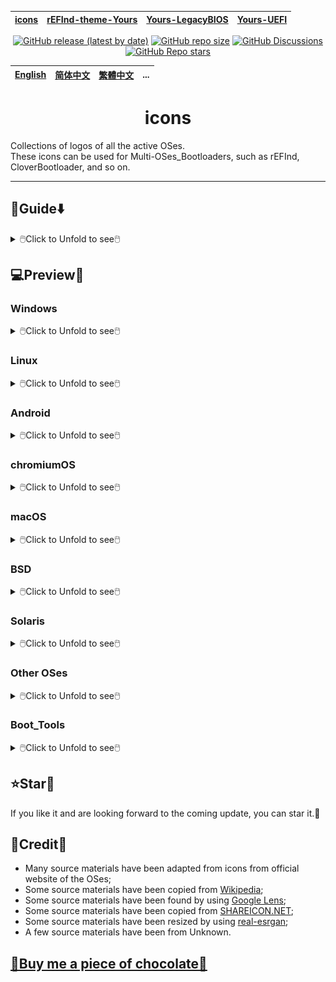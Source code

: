 [icons](https://github.com/M-L-P/icons)|[rEFInd-theme-Yours](https://github.com/M-L-P/rEFInd-theme-Yours)|[Yours-LegacyBIOS](https://github.com/M-L-P/Yours-LegacyBIOS)|[Yours-UEFI](https://github.com/M-L-P/Yours-UEFI)
-|-|-|-

<div align="center">

[![GitHub release (latest by date)](https://img.shields.io/github/v/release/M-L-P/icons)](https://github.com/M-L-P/icons/releases/latest)
[![GitHub repo size](https://img.shields.io/github/repo-size/M-L-P/icons)](https://github.com/M-L-P/icons/releases)
[![GitHub Discussions](https://img.shields.io/github/discussions/M-L-P/icons)](https://github.com/M-L-P/icons/discussions)
[![GitHub Repo stars](https://img.shields.io/github/stars/M-L-P/icons?style=social)](https://github.com/M-L-P/icons/stargazers)

</div>

[English](README.md)|[简体中文](README-自述文件.md)|[繁體中文](README-繁體中文.md)|...
--|--|--|--
<h1 align="center">icons</h1>

Collections of logos of all the active OSes.<br/>
These icons can be used for Multi-OSes_Bootloaders, such as rEFInd, CloverBootloader, and so on.

-----------------------------------------------------------------------------------------------------------------------------------

## 🧭Guide⬇️

<details>
<summary>🖱️Click to Unfold to see🖱️</summary>

#### Direct Use
- You can download [PNGs](PNGs) to use, directly.
#### Fine Tune
- You can download from [IconEditor](IconEditor),
	so to use Microsoft PowerPoint 2021+ to adapt for new.
#### Something Wrong
- You can [issue](https://github.com/M-L-P/icons/issues) or [pull requests](https://github.com/M-L-P/icons/pulls).
</details>

## 💻️Preview👀

### Windows

<details>
<summary>🖱️Click to Unfold to see🖱️</summary>

Name|Icon
--|--
Microsoft|<img src="https://github.com/M-L-P/icons/raw/main/PNGs/Windows/Microsoft.png" width="100px">
Windows 11|<img src="https://github.com/M-L-P/icons/raw/main/PNGs/Windows/Win11.png" width="100px">
Windows 10|<img src="https://github.com/M-L-P/icons/raw/main/PNGs/Windows/Win10.png" width="100px">
Server|<img src="https://github.com/M-L-P/icons/raw/main/PNGs/Windows/Server.png" width="100px">
Windows 8.1|<img src="https://github.com/M-L-P/icons/raw/main/PNGs/Windows/Win8.1.png" width="100px">
Windows 7|<img src="https://github.com/M-L-P/icons/raw/main/PNGs/Windows/Win7.png" width="100px">
Vista|<img src="https://github.com/M-L-P/icons/raw/main/PNGs/Windows/Vista.png" width="100px">
</details>

### Linux

<details>
<summary>🖱️Click to Unfold to see🖱️</summary>

#### Arch
<details>
<summary>🖱️Click to Unfold to see🖱️</summary>
  
Name|Icon
--|--
Arch|<img src="https://github.com/M-L-P/icons/raw/main/PNGs/Linux/Arch/0-Arch_Linux1.png" width="100px"><img src="https://github.com/M-L-P/icons/raw/main/PNGs/Linux/Arch/0-Arch_Linux.png" width="100px">
ArcoLinux|<img src="https://github.com/M-L-P/icons/raw/main/PNGs/Linux/Arch/1-ArcoLinux.png" width="100px">
Archcraft|<img src="https://github.com/M-L-P/icons/raw/main/PNGs/Linux/Arch/2-Archcraft.png" width="100px">
ArchLabs|<img src="https://github.com/M-L-P/icons/raw/main/PNGs/Linux/Arch/3-ArchLabs.png" width="100px">
Archman|<img src="https://github.com/M-L-P/icons/raw/main/PNGs/Linux/Arch/4-Archman.png" width="100px">
Artix|<img src="https://github.com/M-L-P/icons/raw/main/PNGs/Linux/Arch/5-Artix.png" width="100px">
XeroLinux|<img src="https://github.com/M-L-P/icons/raw/main/PNGs/Linux/Arch/6-XeroLinux.png" width="100px">
ArchBang|<img src="https://github.com/M-L-P/icons/raw/main/PNGs/Linux/Arch/7-ArchBang.png" width="100px">
BlackArch|<img src="https://github.com/M-L-P/icons/raw/main/PNGs/Linux/Arch/8-BlackArch.png" width="100px">
ArchStrike|<img src="https://github.com/M-L-P/icons/raw/main/PNGs/Linux/Arch/9-ArchStrike.png" width="100px">
</details>

#### Assistive
<details>
<summary>🖱️Click to Unfold to see🖱️</summary>

Name|Icon
--|--
KNOPPIX|<img src="https://github.com/M-L-P/icons/raw/main/PNGs/Linux/Assistive/KNOPPIX.png" width="100px">
Slint|<img src="https://github.com/M-L-P/icons/raw/main/PNGs/Linux/Assistive/Slint.png" width="100px">
</details>

#### Beginners
<details>
<summary>🖱️Click to Unfold to see🖱️</summary>

Name|Icon
--|--
1-Mint|<img src="https://github.com/M-L-P/icons/raw/main/PNGs/Linux/Beginners/1-Mint.png" width="100px">
2-Lite|<img src="https://github.com/M-L-P/icons/raw/main/PNGs/Linux/Beginners/2-Lite.png" width="100px">
3-Zorin|<img src="https://github.com/M-L-P/icons/raw/main/PNGs/Linux/Beginners/3-Zorin.png" width="100px">
4-elementary|<img src="https://github.com/M-L-P/icons/raw/main/PNGs/Linux/Beginners/4-elementary.png" width="100px">
5-PCLinuxOS|<img src="https://github.com/M-L-P/icons/raw/main/PNGs/Linux/Beginners/5-PCLinuxOS-1.png" width="100px"><img src="https://github.com/M-L-P/icons/raw/main/PNGs/Linux/Beginners/5-PCLinuxOS.png" width="100px">
6-Solus|<img src="https://github.com/M-L-P/icons/raw/main/PNGs/Linux/Beginners/6-Solus.png" width="100px">
7-Robolinux|<img src="https://github.com/M-L-P/icons/raw/main/PNGs/Linux/Beginners/7-Robolinux.png" width="100px">
8-TUXEDO|<img src="https://github.com/M-L-P/icons/raw/main/PNGs/Linux/Beginners/8-TUXEDO.png" width="100px">
9-Netrunner|<img src="https://github.com/M-L-P/icons/raw/main/PNGs/Linux/Beginners/9-Netrunner.png" width="100px">
</details>

#### Boot Rescue
<details>
<summary>🖱️Click to Unfold to see🖱️</summary>

Name|Icon
--|--
Rescatux|<img src="https://github.com/M-L-P/icons/raw/main/PNGs/Linux/Boot_Rescue/Rescatux.png" width="100px">
Super_Grub2_Disk|<img src="https://github.com/M-L-P/icons/raw/main/PNGs/Linux/Boot_Rescue/Super_Grub2_Disk.png" width="100px">
</details>

#### Clusters
<details>
<summary>🖱️Click to Unfold to see🖱️</summary>

Name|Icon
--|--
Proxmox|<img src="https://github.com/M-L-P/icons/raw/main/PNGs/Linux/Clusters/Proxmox.png" width="100px">
</details>

#### Data Rescue
<details>
<summary>🖱️Click to Unfold to see🖱️</summary>

Name|Icon
--|--
1-SystemRescue|<img src="https://github.com/M-L-P/icons/raw/main/PNGs/Linux/Data_Rescue/1-SystemRescue.png" width="100px">
2-Plop|<img src="https://github.com/M-L-P/icons/raw/main/PNGs/Linux/Data_Rescue/2-Plop.png" width="100px">
3-Clonezilla|<img src="https://github.com/M-L-P/icons/raw/main/PNGs/Linux/Data_Rescue/3-Clonezilla.png" width="100px">
4-Rescuezilla|<img src="https://github.com/M-L-P/icons/raw/main/PNGs/Linux/Data_Rescue/4-Rescuezilla.png" width="100px">
5-Ufficio Zero|<img src="https://github.com/M-L-P/icons/raw/main/PNGs/Linux/Data_Rescue/5-Ufficio_Zero.png" width="100px">
6-Finnix|<img src="https://github.com/M-L-P/icons/raw/main/PNGs/Linux/Data_Rescue/6-Finnix.png" width="100px">
7-Redo|<img src="https://github.com/M-L-P/icons/raw/main/PNGs/Linux/Data_Rescue/7-Redo.png" width="100px">
8-paldo|<img src="https://github.com/M-L-P/icons/raw/main/PNGs/Linux/Data_Rescue/8-paldo.png" width="100px">
</details>

#### Desktop
<details>
<summary>🖱️Click to Unfold to see🖱️</summary>

Name|Icon
--|--
1-Bluestar|<img src="https://github.com/M-L-P/icons/raw/main/PNGs/Linux/Desktop/1-Bluestar.png" width="100px">
2-deepin|<img src="https://github.com/M-L-P/icons/raw/main/PNGs/Linux/Desktop/2-deepin.png" width="100px">
3-BunsenLabs|<img src="https://github.com/M-L-P/icons/raw/main/PNGs/Linux/Desktop/3-BunsenLabs.png" width="100px">
4-Pisi|<img src="https://github.com/M-L-P/icons/raw/main/PNGs/Linux/Desktop/4-Pisi.png" width="100px">
5-Freespire|<img src="https://github.com/M-L-P/icons/raw/main/PNGs/Linux/Desktop/5-Freespire.png" width="100px">
6-Zenwalk|<img src="https://github.com/M-L-P/icons/raw/main/PNGs/Linux/Desktop/6-Zenwalk.png" width="100px">
7-Kwort|<img src="https://github.com/M-L-P/icons/raw/main/PNGs/Linux/Desktop/7-Kwort.png" width="100px">
8-Omoikane|<img src="https://github.com/M-L-P/icons/raw/main/PNGs/Linux/Desktop/8-Omoikane.png" width="100px">
</details>

#### Desktop&LiveMedium
<details>
<summary>🖱️Click to Unfold to see🖱️</summary>

Name|Icon
--|--
01-EndeavourOS|<img src="https://github.com/M-L-P/icons/raw/main/PNGs/Linux/Desktop&LiveMedium/01-EndeavourOS.png" width="100px">
02-Manjaro|<img src="https://github.com/M-L-P/icons/raw/main/PNGs/Linux/Desktop&LiveMedium/02-Manjaro.png" width="100px">
03-Pop!_OS|<img src="https://github.com/M-L-P/icons/raw/main/PNGs/Linux/Desktop&LiveMedium/03-Pop!_OS.png" width="100px">
04-Garuda|<img src="https://github.com/M-L-P/icons/raw/main/PNGs/Linux/Desktop&LiveMedium/04-Garuda.png" width="100px">
05-KDE neon|<img src="https://github.com/M-L-P/icons/raw/main/PNGs/Linux/Desktop&LiveMedium/05-KDE_neon.png" width="100px">
06-SparkyLinux|<img src="https://github.com/M-L-P/icons/raw/main/PNGs/Linux/Desktop&LiveMedium/06-SparkyLinux.png" width="100px">
07-Linuxfx|<img src="https://github.com/M-L-P/icons/raw/main/PNGs/Linux/Desktop&LiveMedium/07-Linuxfx.png" width="100px">
08-Peppermint|<img src="https://github.com/M-L-P/icons/raw/main/PNGs/Linux/Desktop&LiveMedium/08-Peppermint.png" width="100px">
09-Nitrux|<img src="https://github.com/M-L-P/icons/raw/main/PNGs/Linux/Desktop&LiveMedium/09-Nitrux.png" width="100px">
10-Mabox|<img src="https://github.com/M-L-P/icons/raw/main/PNGs/Linux/Desktop&LiveMedium/10-Mabox.png" width="100px">
11-KaOS|<img src="https://github.com/M-L-P/icons/raw/main/PNGs/Linux/Desktop&LiveMedium/11-KaOS.png" width="100px">
12-SpiralLinux|<img src="https://github.com/M-L-P/icons/raw/main/PNGs/Linux/Desktop&LiveMedium/12-SpiralLinux.png" width="100px">
13-Salix|<img src="https://github.com/M-L-P/icons/raw/main/PNGs/Linux/Desktop&LiveMedium/13-Salix.png" width="100px">
14-RebornOS|<img src="https://github.com/M-L-P/icons/raw/main/PNGs/Linux/Desktop&LiveMedium/14-RebornOS.png" width="100px">
15-OpenMandriva|<img src="https://github.com/M-L-P/icons/raw/main/PNGs/Linux/Desktop&LiveMedium/15-OpenMandriva.png" width="100px">
16-Nobara|<img src="https://github.com/M-L-P/icons/raw/main/PNGs/Linux/Desktop&LiveMedium/16-Nobara.png" width="100px">
17-siduction|<img src="https://github.com/M-L-P/icons/raw/main/PNGs/Linux/Desktop&LiveMedium/17-siduction.png" width="100px">
18-Voyager|<img src="https://github.com/M-L-P/icons/raw/main/PNGs/Linux/Desktop&LiveMedium/18-Voyager.png" width="100px">
19-Neptune|<img src="https://github.com/M-L-P/icons/raw/main/PNGs/Linux/Desktop&LiveMedium/19-Neptune.png" width="100px">
20-NuTyX|<img src="https://github.com/M-L-P/icons/raw/main/PNGs/Linux/Desktop&LiveMedium/20-NuTyX.png" width="100px">
21-Endless|<img src="https://github.com/M-L-P/icons/raw/main/PNGs/Linux/Desktop&LiveMedium/21-Endless.png" width="100px">
22-GeckoLinux|<img src="https://github.com/M-L-P/icons/raw/main/PNGs/Linux/Desktop&LiveMedium/22-GeckoLinux.png" width="100px">
23-ExTiX|<img src="https://github.com/M-L-P/icons/raw/main/PNGs/Linux/Desktop&LiveMedium/23-ExTiX.png" width="100px">
24-Feren|<img src="https://github.com/M-L-P/icons/raw/main/PNGs/Linux/Desktop&LiveMedium/24-Feren.png" width="100px">
25-ROSA|<img src="https://github.com/M-L-P/icons/raw/main/PNGs/Linux/Desktop&LiveMedium/25-ROSA.png" width="100px">
26-Void|<img src="https://github.com/M-L-P/icons/raw/main/PNGs/Linux/Desktop&LiveMedium/26-Void.png" width="100px">
27-CachyOS|<img src="https://github.com/M-L-P/icons/raw/main/PNGs/Linux/Desktop&LiveMedium/27-CachyOS.png" width="100px">
28-Legacy|<img src="https://github.com/M-L-P/icons/raw/main/PNGs/Linux/Desktop&LiveMedium/28-Legacy.png" width="100px">
29-Zephix|<img src="https://github.com/M-L-P/icons/raw/main/PNGs/Linux/Desktop&LiveMedium/29-Zephix.png" width="100px">
30-Ultramarine|<img src="https://github.com/M-L-P/icons/raw/main/PNGs/Linux/Desktop&LiveMedium/30-Ultramarine.png" width="100px">
31-RebecaBlackOS|<img src="https://github.com/M-L-P/icons/raw/main/PNGs/Linux/Desktop&LiveMedium/31-RebecaBlackOS.png" width="100px">
32-Ultimate Edition|<img src="https://github.com/M-L-P/icons/raw/main/PNGs/Linux/Desktop&LiveMedium/32-Ultimate_Edition.png" width="100px">
33-BigLinux|<img src="https://github.com/M-L-P/icons/raw/main/PNGs/Linux/Desktop&LiveMedium/33-BigLinux.png" width="100px">
34-Venom|<img src="https://github.com/M-L-P/icons/raw/main/PNGs/Linux/Desktop&LiveMedium/34-Venom.png" width="100px">
35-Fatdog64|<img src="https://github.com/M-L-P/icons/raw/main/PNGs/Linux/Desktop&LiveMedium/35-Fatdog64.png" width="100px">
36-risiOS|<img src="https://github.com/M-L-P/icons/raw/main/PNGs/Linux/Desktop&LiveMedium/36-risiOS.png" width="100px">
37-SysLinuxOS|<img src="https://github.com/M-L-P/icons/raw/main/PNGs/Linux/Desktop&LiveMedium/37-SysLinuxOS.png" width="100px">
38-Slackel|<img src="https://github.com/M-L-P/icons/raw/main/PNGs/Linux/Desktop&LiveMedium/38-Slackel.png" width="100px">
39-Star|<img src="https://github.com/M-L-P/icons/raw/main/PNGs/Linux/Desktop&LiveMedium/39-Star.png" width="100px">
40-Obarun|<img src="https://github.com/M-L-P/icons/raw/main/PNGs/Linux/Desktop&LiveMedium/40-Obarun.png" width="100px">
41-SolydXK|<img src="https://github.com/M-L-P/icons/raw/main/PNGs/Linux/Desktop&LiveMedium/41-SolydXK.png" width="100px">
42-Pearl|<img src="https://github.com/M-L-P/icons/raw/main/PNGs/Linux/Desktop&LiveMedium/42-Pearl.png" width="100px">
43-Exe|<img src="https://github.com/M-L-P/icons/raw/main/PNGs/Linux/Desktop&LiveMedium/43-Exe.png" width="100px">
44-Canaima|<img src="https://github.com/M-L-P/icons/raw/main/PNGs/Linux/Desktop&LiveMedium/44-Canaima.png" width="100px">
45-Refracta|<img src="https://github.com/M-L-P/icons/raw/main/PNGs/Linux/Desktop&LiveMedium/45-Refracta.png" width="100px">
46-Diamond|<img src="https://github.com/M-L-P/icons/raw/main/PNGs/Linux/Desktop&LiveMedium/46-Diamond.png" width="100px">
47-Swift|<img src="https://github.com/M-L-P/icons/raw/main/PNGs/Linux/Desktop&LiveMedium/47-Swift.png" width="100px">
48-HamoniKR|<img src="https://github.com/M-L-P/icons/raw/main/PNGs/Linux/Desktop&LiveMedium/48-HamoniKR.png" width="100px">
49-PakOS|<img src="https://github.com/M-L-P/icons/raw/main/PNGs/Linux/Desktop&LiveMedium/49-PakOS.png" width="100px">
50-Br OS|<img src="https://github.com/M-L-P/icons/raw/main/PNGs/Linux/Desktop&LiveMedium/50-Br_OS.png" width="100px">
51-mAid|<img src="https://github.com/M-L-P/icons/raw/main/PNGs/Linux/Desktop&LiveMedium/51-mAid.png" width="100px">
52-blendOS|<img src="https://github.com/M-L-P/icons/raw/main/PNGs/Linux/Desktop&LiveMedium/52-blendOS.png" width="100px">
</details>

#### Disk Management
<details>
<summary>🖱️Click to Unfold to see🖱️</summary>

Name|Icon
--|--
GParted Live|<img src="https://github.com/M-L-P/icons/raw/main/PNGs/Linux/Disk_Management/GParted Live.png" width="100px">
Parted Magic|<img src="https://github.com/M-L-P/icons/raw/main/PNGs/Linux/Disk_Management/Parted Magic.png" width="100px">
</details>

#### Docker
<details>
<summary>🖱️Click to Unfold to see🖱️</summary>

Name|Icon
--|--
Photon OS|<img src="https://github.com/M-L-P/icons/raw/main/PNGs/Linux/Docker/Photon OS.png" width="100px">
Snal Linux|<img src="https://github.com/M-L-P/icons/raw/main/PNGs/Linux/Docker/Snal_Linux.png" width="100px">
</details>

#### Education
<details>
<summary>🖱️Click to Unfold to see🖱️</summary>

Name|Icon
--|--
1-NixOS|<img src="https://github.com/M-L-P/icons/raw/main/PNGs/Linux/Education/1-NixOS.png" width="100px">
2-AcademiX|<img src="https://github.com/M-L-P/icons/raw/main/PNGs/Linux/Education/2-AcademiX.png" width="100px">
3-OSGeoLive|<img src="https://github.com/M-L-P/icons/raw/main/PNGs/Linux/Education/3-OSGeoLive.png" width="100px">
4-PrimTux|<img src="https://github.com/M-L-P/icons/raw/main/PNGs/Linux/Education/4-PrimTux.png" width="100px">
5-BOSS|<img src="https://github.com/M-L-P/icons/raw/main/PNGs/Linux/Education/5-BOSS.png" width="100px">
6-eLearnix|<img src="https://github.com/M-L-P/icons/raw/main/PNGs/Linux/Education/6-eLearnix.png" width="100px">
7-Karoshi|<img src="https://github.com/M-L-P/icons/raw/main/PNGs/Linux/Education/7-Karoshi.png" width="100px">
8-MAX|<img src="https://github.com/M-L-P/icons/raw/main/PNGs/Linux/Education/8-MAX.png" width="100px">
</details>

#### Firewall
<details>
<summary>🖱️Click to Unfold to see🖱️</summary>

Name|Icon
--|--
1-IPFire|<img src="https://github.com/M-L-P/icons/raw/main/PNGs/Linux/Firewall/1-IPFire.png" width="100px">
2-ClearOS|<img src="https://github.com/M-L-P/icons/raw/main/PNGs/Linux/Firewall/2-ClearOS.png" width="100px">
3-VyOS|<img src="https://github.com/M-L-P/icons/raw/main/PNGs/Linux/Firewall/3-VyOS.png" width="100px">
4-Endian|<img src="https://github.com/M-L-P/icons/raw/main/PNGs/Linux/Firewall/4-Endian.png" width="100px">
5-Untangle|<img src="https://github.com/M-L-P/icons/raw/main/PNGs/Linux/Firewall/5-Untangle.png" width="100px">
</details>

#### Forensics
<details>
<summary>🖱️Click to Unfold to see🖱️</summary>

Name|Icon
--|--
1-Kali|<img src="https://github.com/M-L-P/icons/raw/main/PNGs/Linux/Forensics/1-Kali.png" width="100px">
2-ParrotOS|<img src="https://github.com/M-L-P/icons/raw/main/PNGs/Linux/Forensics/2-ParrotOS.png" width="100px">
3-Athena|<img src="https://github.com/M-L-P/icons/raw/main/PNGs/Linux/Forensics/3-Athena.png" width="100px">
4-BackBox|<img src="https://github.com/M-L-P/icons/raw/main/PNGs/Linux/Forensics/4-BackBox.png" width="100px">
5-CAINE|<img src="https://github.com/M-L-P/icons/raw/main/PNGs/Linux/Forensics/5-CAINE.png" width="100px">
6-Pentoo|<img src="https://github.com/M-L-P/icons/raw/main/PNGs/Linux/Forensics/6-Pentoo.png" width="100px">
</details>

#### Free Software
<details>
<summary>🖱️Click to Unfold to see🖱️</summary>

Name|Icon
--|--
1-Trisquel|<img src="https://github.com/M-L-P/icons/raw/main/PNGs/Linux/Free_Software/1-Trisquel.png" width="100px">
2-Guix System|<img src="https://github.com/M-L-P/icons/raw/main/PNGs/Linux/Free_Software/2-Guix_System.png" width="100px">
3-Uruk|<img src="https://github.com/M-L-P/icons/raw/main/PNGs/Linux/Free_Software/3-Uruk.png" width="100px">
4-Hyperbola|<img src="https://github.com/M-L-P/icons/raw/main/PNGs/Linux/Free_Software/4-Hyperbola.png" width="100px">
5-Parabola|<img src="https://github.com/M-L-P/icons/raw/main/PNGs/Linux/Free_Software/5-Parabola.png" width="100px">
</details>

#### From_RAM
<details>
<summary>🖱️Click to Unfold to see🖱️</summary>

Name|Icon
--|--
1-MX Linux|<img src="https://github.com/M-L-P/icons/raw/main/PNGs/Linux/From_RAM/1-MX_Linux.png" width="100px">
2-Slax|<img src="https://github.com/M-L-P/icons/raw/main/PNGs/Linux/From_RAM/2-Slax.png" width="100px">
3-Porteus|<img src="https://github.com/M-L-P/icons/raw/main/PNGs/Linux/From_RAM/3-Porteus.png" width="100px">
4-Grml|<img src="https://github.com/M-L-P/icons/raw/main/PNGs/Linux/From_RAM/4-Grml.png" width="100px">
5-KANOTIX|<img src="https://github.com/M-L-P/icons/raw/main/PNGs/Linux/From_RAM/5-KANOTIX.png" width="100px">
</details>

#### Gaming
<details>
<summary>🖱️Click to Unfold to see🖱️</summary>

Name|Icon
--|--
1-Regata OS|<img src="https://github.com/M-L-P/icons/raw/main/PNGs/Linux/Gaming/1-Regata_OS.png" width="100px">
2-MakuluLinux|<img src="https://github.com/M-L-P/icons/raw/main/PNGs/Linux/Gaming/2-MakuluLinux.png" width="100px">
3-Lakka|<img src="https://github.com/M-L-P/icons/raw/main/PNGs/Linux/Gaming/3-Lakka.png" width="100px">
4-Salient|<img src="https://github.com/M-L-P/icons/raw/main/PNGs/Linux/Gaming/4-Salient.png" width="100px">
5-Batocera|<img src="https://github.com/M-L-P/icons/raw/main/PNGs/Linux/Gaming/5-Batocera.png" width="100px">
6-Recalbox|<img src="https://github.com/M-L-P/icons/raw/main/PNGs/Linux/Gaming/6-Recalbox.png" width="100px">
</details>

#### Immutable
<details>
<summary>🖱️Click to Unfold to see🖱️</summary>

Name|Icon
--|--
1-Fedora|<img src="https://github.com/M-L-P/icons/raw/main/PNGs/Linux/Immutable/1-Fedora.png" width="100px">
2-openSUSE|<img src="https://github.com/M-L-P/icons/raw/main/PNGs/Linux/Immutable/2-openSUSE.png" width="100px">
3-Vanilla|<img src="https://github.com/M-L-P/icons/raw/main/PNGs/Linux/Immutable/3-Vanilla.png" width="100px">
</details>

#### LiveMedium
<details>
<summary>🖱️Click to Unfold to see🖱️</summary>

Name|Icon
--|--
1-Peropesis|<img src="https://github.com/M-L-P/icons/raw/main/PNGs/Linux/LiveMedium/1-Peropesis.png" width="100px">
2-Elive|<img src="https://github.com/M-L-P/icons/raw/main/PNGs/Linux/LiveMedium/2-Elive.png" width="100px">
3-Berry|<img src="https://github.com/M-L-P/icons/raw/main/PNGs/Linux/LiveMedium/3-Berry.png" width="100px">
</details>

#### Mobile
<details>
<summary>🖱️Click to Unfold to see🖱️</summary>

Name|Icon
--|--
1-PureOS|<img src="https://github.com/M-L-P/icons/raw/main/PNGs/Linux/Mobile/1-PureOS.png" width="100px">
2-e OS|<img src="https://github.com/M-L-P/icons/raw/main/PNGs/Linux/Mobile/2-e_OS.png" width="100px">
3-postmarketOS|<img src="https://github.com/M-L-P/icons/raw/main/PNGs/Linux/Mobile/3-postmarketOS.png" width="100px">
4-UBports|<img src="https://github.com/M-L-P/icons/raw/main/PNGs/Linux/Mobile/4-UBports.png" width="100px">
</details>

#### Multimedia
<details>
<summary>🖱️Click to Unfold to see🖱️</summary>

Name|Icon
--|--
1-AV Linux|<img src="https://github.com/M-L-P/icons/raw/main/PNGs/Linux/Multimedia/1-AV_Linux.png" width="100px">
2-LibreELEC|<img src="https://github.com/M-L-P/icons/raw/main/PNGs/Linux/Multimedia/2-LibreELEC.png" width="100px">
3-Daphile|<img src="https://github.com/M-L-P/icons/raw/main/PNGs/Linux/Multimedia/3-Daphile.png" width="100px">
4-Volumio|<img src="https://github.com/M-L-P/icons/raw/main/PNGs/Linux/Multimedia/4-Volumio.png" width="100px">
</details>

#### NAS
<details>
<summary>🖱️Click to Unfold to see🖱️</summary>

Name|Icon
--|--
1-EasyNAS|<img src="https://github.com/M-L-P/icons/raw/main/PNGs/Linux/NAS/1-EasyNAS.png" width="100px">
2-OpenMediaVault|<img src="https://github.com/M-L-P/icons/raw/main/PNGs/Linux/NAS/2-OpenMediaVault.png" width="100px">
3-Rockstor|<img src="https://github.com/M-L-P/icons/raw/main/PNGs/Linux/NAS/3-Rockstor.png" width="100px">
</details>

#### Netbooks
<details>
<summary>🖱️Click to Unfold to see🖱️</summary>

Name|Icon
--|--
1-Puppy|<img src="https://github.com/M-L-P/icons/raw/main/PNGs/Linux/Netbooks/1-Puppy.png" width="100px">
2-Bodhi|<img src="https://github.com/M-L-P/icons/raw/main/PNGs/Linux/Netbooks/2-Bodhi.png" width="100px">
3-wattOS|<img src="https://github.com/M-L-P/icons/raw/main/PNGs/Linux/Netbooks/3-wattOS.png" width="100px">
4-Runtu|<img src="https://github.com/M-L-P/icons/raw/main/PNGs/Linux/Netbooks/4-Runtu.png" width="100px">
</details>

#### Old Computers
<details>
<summary>🖱️Click to Unfold to see🖱️</summary>

Name|Icon
--|--
1-antiX|<img src="https://github.com/M-L-P/icons/raw/main/PNGs/Linux/Old_Computers/1-antiX.png" width="100px">
2-Q4OS|<img src="https://github.com/M-L-P/icons/raw/main/PNGs/Linux/Old_Computers/2-Q4OS.png" width="100px">
3-ALT|<img src="https://github.com/M-L-P/icons/raw/main/PNGs/Linux/Old_Computers/3-ALT.png" width="100px">
4-LXLE|<img src="https://github.com/M-L-P/icons/raw/main/PNGs/Linux/Old_Computers/4-LXLE.png" width="100px">
5-Absolute|<img src="https://github.com/M-L-P/icons/raw/main/PNGs/Linux/Old_Computers/5-Absolute.png" width="100px">
6-Tiny Core|<img src="https://github.com/M-L-P/icons/raw/main/PNGs/Linux/Old_Computers/6-Tiny_Core.png" width="100px">
7-SliTaz|<img src="https://github.com/M-L-P/icons/raw/main/PNGs/Linux/Old_Computers/7-SliTaz.png" width="100px">
</details>

#### Privacy
<details>
<summary>🖱️Click to Unfold to see🖱️</summary>

Name|Icon
--|--
1-Tails|<img src="https://github.com/M-L-P/icons/raw/main/PNGs/Linux/Privacy/1-Tails.png" width="100px"><img src="https://github.com/M-L-P/icons/raw/main/PNGs/Linux/Privacy/1-Tails-1.png" width="100px">
2-Kodachi|<img src="https://github.com/M-L-P/icons/raw/main/PNGs/Linux/Privacy/2-Kodachi.png" width="100px">
3-Whonix|<img src="https://github.com/M-L-P/icons/raw/main/PNGs/Linux/Privacy/3-Whonix.png" width="100px">
4-Septor|<img src="https://github.com/M-L-P/icons/raw/main/PNGs/Linux/Privacy/4-Septor.png" width="100px">
</details>

#### Raspberry
<details>
<summary>🖱️Click to Unfold to see🖱️</summary>

Name|Icon
--|--
1-Raspberry Pi|<img src="https://github.com/M-L-P/icons/raw/main/PNGs/Linux/Raspberry/1-Raspberry_Pi.png" width="100px">
2-OSMC|<img src="https://github.com/M-L-P/icons/raw/main/PNGs/Linux/Raspberry/2-OSMC.png" width="100px">
3-DietPi|<img src="https://github.com/M-L-P/icons/raw/main/PNGs/Linux/Raspberry/3-DietPi.png" width="100px">
4-RasPlex|<img src="https://github.com/M-L-P/icons/raw/main/PNGs/Linux/Raspberry/4-RasPlex.png" width="100px">
5-RSS|<img src="https://github.com/M-L-P/icons/raw/main/PNGs/Linux/Raspberry/5-RSS.png" width="100px">
6-RDS|<img src="https://github.com/M-L-P/icons/raw/main/PNGs/Linux/Raspberry/6-RDS.png" width="100px">
</details>

#### Security
<details>
<summary>🖱️Click to Unfold to see🖱️</summary>

Name|Icon
--|--
1-Gnoppix|<img src="https://github.com/M-L-P/icons/raw/main/PNGs/Linux/Security/1-Gnoppix.png" width="100px">
2-Qubes|<img src="https://github.com/M-L-P/icons/raw/main/PNGs/Linux/Security/2-Qubes.png" width="100px">
3-Wifislax|<img src="https://github.com/M-L-P/icons/raw/main/PNGs/Linux/Security/3-Wifislax.png" width="100px">
4-SELKS|<img src="https://github.com/M-L-P/icons/raw/main/PNGs/Linux/Security/4-SELKS.png" width="100px">
5-NST|<img src="https://github.com/M-L-P/icons/raw/main/PNGs/Linux/Security/5-NST.png" width="100px">
</details>

#### Server
<details>
<summary>🖱️Click to Unfold to see🖱️</summary>

Name|Icon
--|--
01-Debian|<img src="https://github.com/M-L-P/icons/raw/main/PNGs/Linux/Server/01-Debian.png" width="100px">
02-AlmaLinux|<img src="https://github.com/M-L-P/icons/raw/main/PNGs/Linux/Server/02-AlmaLinux.png" width="100px">
03-Mageia|<img src="https://github.com/M-L-P/icons/raw/main/PNGs/Linux/Server/03-Mageia.png" width="100px">
04-Slackware|<img src="https://github.com/M-L-P/icons/raw/main/PNGs/Linux/Server/04-Slackware.png" width="100px">
05-Rocky|<img src="https://github.com/M-L-P/icons/raw/main/PNGs/Linux/Server/05-Rocky.png" width="100px">
06-CentOS|<img src="https://github.com/M-L-P/icons/raw/main/PNGs/Linux/Server/06-CentOS.png" width="100px">
07-Devuan|<img src="https://github.com/M-L-P/icons/raw/main/PNGs/Linux/Server/07-Devuan.png" width="100px">
08-EuroLinux|<img src="https://github.com/M-L-P/icons/raw/main/PNGs/Linux/Server/08-EuroLinux.png" width="100px">
09-Red Hat|<img src="https://github.com/M-L-P/icons/raw/main/PNGs/Linux/Server/09-Red_Hat.png" width="100px">
10-4MLinux|<img src="https://github.com/M-L-P/icons/raw/main/PNGs/Linux/Server/10-4MLinux.png" width="100px">
11-Oracle|<img src="https://github.com/M-L-P/icons/raw/main/PNGs/Linux/Server/11-Oracle.png" width="100px">
12-openmamba|<img src="https://github.com/M-L-P/icons/raw/main/PNGs/Linux/Server/12-openmamba.png" width="100px">
13-Springdale|<img src="https://github.com/M-L-P/icons/raw/main/PNGs/Linux/Server/13-Springdale.png" width="100px">
14-Linspire|<img src="https://github.com/M-L-P/icons/raw/main/PNGs/Linux/Server/14-Linspire.png" width="100px">
15-Pardus|<img src="https://github.com/M-L-P/icons/raw/main/PNGs/Linux/Server/15-Pardus.png" width="100px">
16-MIRACLE|<img src="https://github.com/M-L-P/icons/raw/main/PNGs/Linux/Server/16-MIRACLE.png" width="100px">
17-SUSE|<img src="https://github.com/M-L-P/icons/raw/main/PNGs/Linux/Server/17-SUSE.png" width="100px">
18-Univention|<img src="https://github.com/M-L-P/icons/raw/main/PNGs/Linux/Server/18-Univention.png" width="100px">
19-Nova|<img src="https://github.com/M-L-P/icons/raw/main/PNGs/Linux/Server/19-Nova.png" width="100px">
20-Navy|<img src="https://github.com/M-L-P/icons/raw/main/PNGs/Linux/Server/20-Navy.png" width="100px">
21-Vine|<img src="https://github.com/M-L-P/icons/raw/main/PNGs/Linux/Server/21-Vine.png" width="100px">
22-VzLinux|<img src="https://github.com/M-L-P/icons/raw/main/PNGs/Linux/Server/22-VzLinux.png" width="100px">
23-UBOS|<img src="https://github.com/M-L-P/icons/raw/main/PNGs/Linux/Server/23-UBOS.png" width="100px">
24-Plamo|<img src="https://github.com/M-L-P/icons/raw/main/PNGs/Linux/Server/24-Plamo.png" width="100px">
25-TurnKey|<img src="https://github.com/M-L-P/icons/raw/main/PNGs/Linux/Server/25-TurnKey.png" width="100px">
26-PLD|<img src="https://github.com/M-L-P/icons/raw/main/PNGs/Linux/Server/26-PLD.png" width="100px">
27-Omarine|<img src="https://github.com/M-L-P/icons/raw/main/PNGs/Linux/Server/27-Omarine.png" width="100px">
28-OB2D|<img src="https://github.com/M-L-P/icons/raw/main/PNGs/Linux/Server/28-OB2D.png" width="100px">
29-OviOS|<img src="https://github.com/M-L-P/icons/raw/main/PNGs/Linux/Server/29-OviOS.png" width="100px">
</details>

#### Source-based
<details>
<summary>🖱️Click to Unfold to see🖱️</summary>

Name|Icon
--|--
1-Gentoo.png|<img src="https://github.com/M-L-P/icons/raw/main/PNGs/Linux/Source-based/1-Gentoo.png" width="100px">
2-Redcore.png|<img src="https://github.com/M-L-P/icons/raw/main/PNGs/Linux/Source-based/2-Redcore.png" width="100px">
3-Calculate.png|<img src="https://github.com/M-L-P/icons/raw/main/PNGs/Linux/Source-based/3-Calculate.png" width="100px">
4-CRUX.png|<img src="https://github.com/M-L-P/icons/raw/main/PNGs/Linux/Source-based/4-CRUX.png" width="100px">
5-LFS.png|<img src="https://github.com/M-L-P/icons/raw/main/PNGs/Linux/Source-based/5-LFS.png" width="100px">
6-Funtoo.png|<img src="https://github.com/M-L-P/icons/raw/main/PNGs/Linux/Source-based/6-Funtoo.png" width="100px">
7-Exherbo.png|<img src="https://github.com/M-L-P/icons/raw/main/PNGs/Linux/Source-based/7-Exherbo.png" width="100px">
8-T2.png|<img src="https://github.com/M-L-P/icons/raw/main/PNGs/Linux/Source-based/8-T2.png" width="100px">
</details>

#### Specialist
<details>
<summary>🖱️Click to Unfold to see🖱️</summary>

Name|Icon
--|--
1-EasyOS|<img src="https://github.com/M-L-P/icons/raw/main/PNGs/Linux/Specialist/1-EasyOS.png" width="100px">
2-Clear|<img src="https://github.com/M-L-P/icons/raw/main/PNGs/Linux/Specialist/2-Clear.png" width="100px">
3-Kaisen|<img src="https://github.com/M-L-P/icons/raw/main/PNGs/Linux/Specialist/3-Kaisen.png" width="100px">
4-Armbian|<img src="https://github.com/M-L-P/icons/raw/main/PNGs/Linux/Specialist/4-Armbian.png" width="100px">
5-Bedrock|<img src="https://github.com/M-L-P/icons/raw/main/PNGs/Linux/Specialist/5-Bedrock.png" width="100px">
6-Live Raizo|<img src="https://github.com/M-L-P/icons/raw/main/PNGs/Linux/Specialist/6-Live_Raizo.png" width="100px">
7-Zevenet|<img src="https://github.com/M-L-P/icons/raw/main/PNGs/Linux/Specialist/7-Zevenet.png" width="100px">
8-Porteus Kiosk|<img src="https://github.com/M-L-P/icons/raw/main/PNGs/Linux/Specialist/8-Porteus_Kiosk.png" width="100px">
9-KISS|<img src="https://github.com/M-L-P/icons/raw/main/PNGs/Linux/Specialist/9-KISS.png" width="100px">
</details>

#### Telephony
<details>
<summary>🖱️Click to Unfold to see🖱️</summary>

Name|Icon
--|--
1-Alpine|<img src="https://github.com/M-L-P/icons/raw/main/PNGs/Linux/Telephony/1-Alpine.png" width="100px">
2-3CX|<img src="https://github.com/M-L-P/icons/raw/main/PNGs/Linux/Telephony/2-3CX.png" width="100px">
3-Bicom Systems|<img src="https://github.com/M-L-P/icons/raw/main/PNGs/Linux/Telephony/3-Bicom_Systems.png" width="100px">
4-FreePBX|<img src="https://github.com/M-L-P/icons/raw/main/PNGs/Linux/Telephony/4-FreePBX.png" width="100px">
</details>

#### Thin Client
<details>
<summary>🖱️Click to Unfold to see🖱️</summary>

Name|Icon
--|--
1-Debian Edu|<img src="https://github.com/M-L-P/icons/raw/main/PNGs/Linux/Thin_Client/1-Debian_Edu.png" width="100px">
2-LliureX|<img src="https://github.com/M-L-P/icons/raw/main/PNGs/Linux/Thin_Client/2-LliureX.png" width="100px">
3-Thinstation|<img src="https://github.com/M-L-P/icons/raw/main/PNGs/Linux/Thin_Client/3-Thinstation.png" width="100px">
</details>

#### Ubuntu
<details>
<summary>🖱️Click to Unfold to see🖱️</summary>

Name|Icon
--|--
01-Ubuntu|<img src="https://github.com/M-L-P/icons/raw/main/PNGs/Linux/Ubuntu/01-Ubuntu.png" width="100px">
02-Kubuntu|<img src="https://github.com/M-L-P/icons/raw/main/PNGs/Linux/Ubuntu/02-Kubuntu.png" width="100px">
03-Lubuntu|<img src="https://github.com/M-L-P/icons/raw/main/PNGs/Linux/Ubuntu/03-Lubuntu.png" width="100px">
04-Xubuntu|<img src="https://github.com/M-L-P/icons/raw/main/PNGs/Linux/Ubuntu/04-Xubuntu.png" width="100px">
05-Ubuntu MATE|<img src="https://github.com/M-L-P/icons/raw/main/PNGs/Linux/Ubuntu/05-Ubuntu_MATE.png" width="100px">
06-Ubuntu Studio|<img src="https://github.com/M-L-P/icons/raw/main/PNGs/Linux/Ubuntu/06-Ubuntu_Studio.png" width="100px">
07-Ubuntu Budgie|<img src="https://github.com/M-L-P/icons/raw/main/PNGs/Linux/Ubuntu/07-Ubuntu_Budgie.png" width="100px">
08-Emmabuntüs|<img src="https://github.com/M-L-P/icons/raw/main/PNGs/Linux/Ubuntu/08-Emmabuntüs.png" width="100px">
09-Ubuntu Unity|<img src="https://github.com/M-L-P/icons/raw/main/PNGs/Linux/Ubuntu/09-Ubuntu_Unity.png" width="100px">
10-Ubuntu Kylin|<img src="https://github.com/M-L-P/icons/raw/main/PNGs/Linux/Ubuntu/10-Ubuntu_Kylin.png" width="100px">
11-Ubuntu Christian|<img src="https://github.com/M-L-P/icons/raw/main/PNGs/Linux/Ubuntu/11-Ubuntu_Christian.png" width="100px">
</details>

#### WebUI Server
<details>
<summary>🖱️Click to Unfold to see🖱️</summary>

Name|Icon
--|--
1-BlueOnyx|<img src="https://github.com/M-L-P/icons/raw/main/PNGs/Linux/WebUI_Server/1-BlueOnyx.png" width="100px">
2-SME Server|<img src="https://github.com/M-L-P/icons/raw/main/PNGs/Linux/WebUI_Server/2-SME_Server.png" width="100px">
3-YunoHost|<img src="https://github.com/M-L-P/icons/raw/main/PNGs/Linux/WebUI_Server/3-YunoHost.png" width="100px">
4-Baruwa|<img src="https://github.com/M-L-P/icons/raw/main/PNGs/Linux/WebUI_Server/4-Baruwa.png" width="100px">
5-FreedomBox|<img src="https://github.com/M-L-P/icons/raw/main/PNGs/Linux/WebUI_Server/5-FreedomBox.png" width="100px">
</details>

</details>

### Android

<details>
<summary>🖱️Click to Unfold to see🖱️</summary>

Name|Icon
--|--
android|<img src="https://github.com/M-L-P/icons/raw/main/PNGs/Android/android.png" width="100px">
android 13|<img src="https://github.com/M-L-P/icons/raw/main/PNGs/Android/android_13.png" width="100px">
android 12|<img src="https://github.com/M-L-P/icons/raw/main/PNGs/Android/android_12.png" width="100px">
android 11|<img src="https://github.com/M-L-P/icons/raw/main/PNGs/Android/android_11.png" width="100px">
android 10|<img src="https://github.com/M-L-P/icons/raw/main/PNGs/Android/android_10.png" width="100px">
</details>

### chromiumOS

<details>
<summary>🖱️Click to Unfold to see🖱️</summary>

Name|Icon
--|--
1-chromebook|<img src="https://github.com/M-L-P/icons/raw/main/PNGs/chromiumOS/1-chromebook.png" width="100px">
2-Flex|<img src="https://github.com/M-L-P/icons/raw/main/PNGs/chromiumOS/2-Flex.png" width="100px">
3-brunch|<img src="https://github.com/M-L-P/icons/raw/main/PNGs/chromiumOS/3-brunch.png" width="100px">
4-fydeos|<img src="https://github.com/M-L-P/icons/raw/main/PNGs/chromiumOS/4-fydeos.png" width="100px">
</details>

### macOS

<details>
<summary>🖱️Click to Unfold to see🖱️</summary>

Name|Icon
--|--
1-Macintosh|<img src="https://github.com/M-L-P/icons/raw/main/PNGs/macOS/1-Macintosh.png" width="100px">

Name|Icon|Name|Icon
--|--|--|--
2-macOS|<img src="https://github.com/M-L-P/icons/raw/main/PNGs/macOS/2-macOS.png" width="100px">|5-Mac OS|<img src="https://github.com/M-L-P/icons/raw/main/PNGs/macOS/5-Mac_OS.png" width="100px">
3-OpenCore|<img src="https://github.com/M-L-P/icons/raw/main/PNGs/macOS/3-OpenCore.png" width="100px">|6-OpenCore|<img src="https://github.com/M-L-P/icons/raw/main/PNGs/macOS/6-OpenCore.png" width="100px">
4-Clover|<img src="https://github.com/M-L-P/icons/raw/main/PNGs/macOS/4-Clover.png" width="100px">|7-Clover|<img src="https://github.com/M-L-P/icons/raw/main/PNGs/macOS/7-Clover.png" width="100px">
</details>

### BSD

<details>
<summary>🖱️Click to Unfold to see🖱️</summary>

Name|Icon
--|--
01-freeBSD|<img src="https://github.com/M-L-P/icons/raw/main/PNGs/BSD/01-freeBSD.png" width="100px">
02-TrueNAS|<img src="https://github.com/M-L-P/icons/raw/main/PNGs/BSD/02-TrueNAS.png" width="100px">
03-DragonFly BSD|<img src="https://github.com/M-L-P/icons/raw/main/PNGs/BSD/03-DragonFly_BSD.png" width="100px">
04-GhostBSD|<img src="https://github.com/M-L-P/icons/raw/main/PNGs/BSD/04-GhostBSD.png" width="100px">
05-OpenBSD|<img src="https://github.com/M-L-P/icons/raw/main/PNGs/BSD/05-OpenBSD.png" width="100px">
06-NomadBSD|<img src="https://github.com/M-L-P/icons/raw/main/PNGs/BSD/06-NomadBSD.png" width="100px">
07-OPNsense|<img src="https://github.com/M-L-P/icons/raw/main/PNGs/BSD/07-OPNsense.png" width="100px">
08-NetBSD|<img src="https://github.com/M-L-P/icons/raw/main/PNGs/BSD/08-NetBSD.png" width="100px">
09-MidnightBSD|<img src="https://github.com/M-L-P/icons/raw/main/PNGs/BSD/09-MidnightBSD.png" width="100px">
10-FuguIta|<img src="https://github.com/M-L-P/icons/raw/main/PNGs/BSD/10-FuguIta.png" width="100px">
11-XigmaNAS|<img src="https://github.com/M-L-P/icons/raw/main/PNGs/BSD/11-XigmaNAS.png" width="100px">
12-HardenedBSD|<img src="https://github.com/M-L-P/icons/raw/main/PNGs/BSD/12-HardenedBSD.png" width="100px">
13-pfSense|<img src="https://github.com/M-L-P/icons/raw/main/PNGs/BSD/13-pfSense.png" width="100px">
14-BSD Router Project|<img src="https://github.com/M-L-P/icons/raw/main/PNGs/BSD/14-BSD_Router_Project.png" width="100px">
15-helloSystem|<img src="https://github.com/M-L-P/icons/raw/main/PNGs/BSD/15-helloSystem.png" width="100px">
16-DynFi Firewall|<img src="https://github.com/M-L-P/icons/raw/main/PNGs/BSD/16-DynFi_Firewall.png" width="100px">
</details>

### Solaris

<details>
<summary>🖱️Click to Unfold to see🖱️</summary>

Name|Icon
--|--
1-SmartOS|<img src="https://github.com/M-L-P/icons/raw/main/PNGs/Solaris/1-SmartOS.png" width="100px">
2-OpenIndiana|<img src="https://github.com/M-L-P/icons/raw/main/PNGs/Solaris/2-OpenIndiana.png" width="100px">
3-Solaris|<img src="https://github.com/M-L-P/icons/raw/main/PNGs/Solaris/3-Solaris.png" width="100px">
4-XStreamOS|<img src="https://github.com/M-L-P/icons/raw/main/PNGs/Solaris/4-XStreamOS.png" width="100px">
5-NexentaStor|<img src="https://github.com/M-L-P/icons/raw/main/PNGs/Solaris/5-NexentaStor.png" width="100px">
</details>

### Other OSes

<details>
<summary>🖱️Click to Unfold to see🖱️</summary>

Name|Icon
--|--
1-Haiku|<img src="https://github.com/M-L-P/icons/raw/main/PNGs/Other_OSes/1-Haiku.png" width="100px">
2-ReactOS|<img src="https://github.com/M-L-P/icons/raw/main/PNGs/Other_OSes/2-ReactOS.png" width="100px"><img src="https://github.com/M-L-P/icons/raw/main/PNGs/Other_OSes/2-ReactOS-1.png" width="100px">
3-KolibriOS|<img src="https://github.com/M-L-P/icons/raw/main/PNGs/Other_OSes/3-KolibriOS.png" width="100px">
4-RISC OS|<img src="https://github.com/M-L-P/icons/raw/main/PNGs/Other_OSes/4-RISC_OS.png" width="100px">
</details>

### Boot_Tools

<details>
<summary>🖱️Click to Unfold to see🖱️</summary>

Name|Icon
--|--
grubfm|<img src="https://github.com/M-L-P/icons/raw/main/PNGs/Boot_Tools/grubfm.png" width="100px">
Ventoy|<img src="https://github.com/M-L-P/icons/raw/main/PNGs/Boot_Tools/Ventoy.png" width="100px">
</details>

## ⭐Star🌟
If you like it and are looking forward to the coming update, you can star it.💫

## 🎉Credit🎊
- Many source materials have been adapted from icons from official website of the OSes;
- Some source materials have been copied from [Wikipedia](https://en.wikipedia.org/wiki/Main_Page);
- Some source materials have been found by using [Google Lens](https://www.google.com/);
- Some source materials have been copied from [SHAREICON.NET](https://www.shareicon.net/);
- Some source materials have been resized by using [real-esrgan](https://replicate.com/nightmareai/real-esrgan);
- A few source materials have been from Unknown.

## [🧁Buy me a piece of chocolate🍫](https://github.com/M-L-P/.github/blob/main/profile/chocolate/README.md)